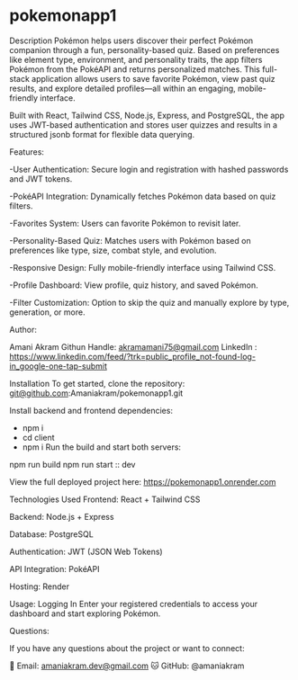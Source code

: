 # pokemonapp1
Description
Pokémon  helps users discover their perfect Pokémon companion through a fun, personality-based quiz. Based on preferences like element type, environment, and personality traits, the app filters Pokémon from the PokéAPI and returns personalized matches. This full-stack application allows users to save favorite Pokémon, view past quiz results, and explore detailed profiles—all within an engaging, mobile-friendly interface.

Built with React, Tailwind CSS, Node.js, Express, and PostgreSQL, the app uses JWT-based authentication and stores user quizzes and results in a structured jsonb format for flexible data querying.

Features:

-User Authentication: Secure login and registration with hashed passwords and JWT tokens.

-PokéAPI Integration: Dynamically fetches Pokémon data based on quiz filters.

-Favorites System: Users can favorite Pokémon to revisit later.

-Personality-Based Quiz: Matches users with Pokémon based on preferences like type, size, combat style, and evolution.

-Responsive Design: Fully mobile-friendly interface using Tailwind CSS.

-Profile Dashboard: View profile, quiz history, and saved Pokémon.

-Filter Customization: Option to skip the quiz and manually explore by type, generation, or more.

Author:

Amani Akram 
 Githun Handle:
 akramamani75@gmail.com
 LinkedIn : https://www.linkedin.com/feed/?trk=public_profile_not-found-log-in_google-one-tap-submit

 Installation
To get started, clone the repository:
git@github.com:Amaniakram/pokemonapp1.git

Install backend and frontend dependencies:

- npm i
- cd client
- npm i
 Run the build and start both servers:

 npm run build 
 npm run start :: dev

 View the full deployed project here:
 https://pokemonapp1.onrender.com

 Technologies Used
Frontend: React + Tailwind CSS

Backend: Node.js + Express

Database: PostgreSQL

Authentication: JWT (JSON Web Tokens)

API Integration: PokéAPI

Hosting: Render

Usage:
Logging In
Enter your registered credentials to access your dashboard and start exploring Pokémon.

Questions:

If you have any questions about the project or want to connect:

📧 Email: amaniakram.dev@gmail.com
🐱 GitHub: @amaniakram